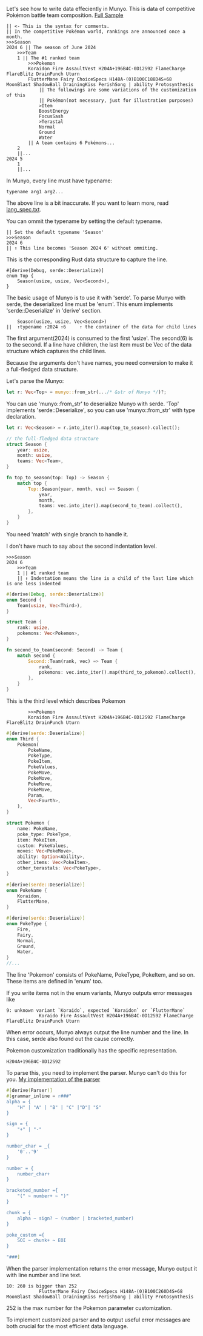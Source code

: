 Let's see how to write data effeciently in Munyo. 
This is data of competitive Pokémon battle team composition. [Full Sample](https://github.com/dochy-ksti/munyorunyoru/blob/master/src/samples/poke_sample/poke_comp1.rs)
```
|| <- This is the syntax for comments.
|| In the competitive Pokémon world, rankings are announced once a month.
>>>Season
2024 6 || The season of June 2024
	>>>Team
	1 || The #1 ranked team
		>>>Pokemon
		Koraidon Fire AssaultVest H204A+196B4C-0D12S92 FlameCharge FlareBlitz DrainPunch Uturn
		FlutterMane Fairy ChoiceSpecs H148A-(0)B100C188D4S+68 MoonBlast ShadowBall DrainingKiss PerishSong | ability Protosynthesis 
			|| The followings are some variations of the customization of this 
			|| Pokémon(not necessary, just for illustration purposes)
			>Item
			BoostEnergy
			FocusSash
			>Terastal
			Normal
			Ground
			Water
		|| A team contains 6 Pokémons...
	2
	||...
2024 5
	1
	||...
```
In Munyo, every line must have typename:
```
typename arg1 arg2...
```
The above line is a bit inaccurate. If you want to learn more, read [lang_spec.txt](https://github.com/dochy-ksti/munyorunyoru/blob/master/lang_spec.txt).

You can ommit the typename by setting the default typename.
```
|| Set the default typename 'Season'
>>>Season
2024 6
|| ↑ This line becomes 'Season 2024 6' without ommiting.
```
This is the corresponding Rust data structure to capture the line.
```
#[derive(Debug, serde::Deserialize)]
enum Top {
    Season(usize, usize, Vec<Second>),
}
```
The basic usage of Munyo is to use it with 'serde'. 
To parse Munyo with serde, the deserialized line must be 'enum'.
This enum implements 'serde::Deserialize' in 'derive' section.
```
	Season(usize, usize, Vec<Second>)
||  ↑typename ↑2024 ↑6     ↑ the container of the data for child lines
```
The first argument(2024) is consumed to the first 'usize'. The second(6) is to the second.
If a line have children, the last item must be Vec of the data structure which captures the child lines.

Because the arguments don't have names, you need conversion to make it a full-fledged data structure.

Let's parse the Munyo:
```Rust
let r: Vec<Top> = munyo::from_str(.../* &str of Munyo */)?;
```
You can use 'munyo::from_str' to deserialize Munyo with serde. 'Top' implements 
'serde::Deserialize', so you can use 'munyo::from_str' with type declaration.
```Rust
let r: Vec<Season> = r.into_iter().map(top_to_season).collect();

// the full-fledged data structure
struct Season {
    year: usize,
    month: usize,
    teams: Vec<Team>,
}

fn top_to_season(top: Top) -> Season {
    match top {
        Top::Season(year, month, vec) => Season {
            year,
            month,
            teams: vec.into_iter().map(second_to_team).collect(),
        },
    }
}
```
You need 'match' with single branch to handle it.

I don't have much to say about the second indentation level.
```
>>>Season
2024 6 
	>>>Team
	1 || #1 ranked team
	|| ↑ Indentation means the line is a child of the last line which is one less indented
```
```Rust
#[derive(Debug, serde::Deserialize)]
enum Second {
    Team(usize, Vec<Third>),
}

struct Team {
    rank: usize,
    pokemons: Vec<Pokemon>,
}

fn second_to_team(second: Second) -> Team {
    match second {
        Second::Team(rank, vec) => Team {
            rank,
            pokemons: vec.into_iter().map(third_to_pokemon).collect(),
        },
    }
}
```
This is the third level which describes Pokemon
```
		>>>Pokemon
		Koraidon Fire AssaultVest H204A+196B4C-0D12S92 FlameCharge FlareBlitz DrainPunch Uturn
```
```Rust
#[derive(serde::Deserialize)]
enum Third {
    Pokemon(
        PokeName,
        PokeType,
        PokeItem,
        PokeValues,
        PokeMove,
        PokeMove,
        PokeMove,
        PokeMove,
        Param,
        Vec<Fourth>,
    ),
}

struct Pokemon {
    name: PokeName,
    poke_type: PokeType,
    item: PokeItem,
    custom: PokeValues,
    moves: Vec<PokeMove>,
    ability: Option<Ability>,
    other_items: Vec<PokeItem>,
    other_terastals: Vec<PokeType>,
}

#[derive(serde::Deserialize)]
enum PokeName {
    Koraidon,
    FlutterMane,
}

#[derive(serde::Deserialize)]
enum PokeType {
    Fire,
    Fairy,
    Normal,
    Ground,
    Water,
}
//...
```
The line 'Pokemon' consists of PokeName, PokeType, PokeItem, and so on. 
These items are defined in 'enum' too.

If you write items not in the enum variants, Munyo outputs error messages like
```
9: unknown variant `Koraido`, expected `Koraidon` or `FlutterMane`
            Koraido Fire AssaultVest H204A+196B4C-0D12S92 FlameCharge FlareBlitz DrainPunch Uturn
```
When error occurs, Munyo always output the line number and the line.
In this case, serde also found out the cause correctly.

Pokemon customization traditionally has the specific representation.
```
H204A+196B4C-0D12S92
```
To parse this, you need to implement the parser. Munyo can't do this for you. [My implementation of the parser](https://github.com/dochy-ksti/munyorunyoru/blob/master/src/samples/poke_sample/poke_values.rs)
```Rust
#[derive(Parser)]
#[grammar_inline = r###"
alpha = {
	"H" | "A" | "B" | "C" |"D"| "S"
}

sign = {
	"+" | "-"
}

number_char = _{
	'0'..'9'
}

number = {
	number_char+
}

bracketed_number ={
	"(" ~ number+ ~ ")"
}

chunk = {
	alpha ~ sign? ~ (number | bracketed_number)
}

poke_custom ={
	SOI ~ chunk+ ~ EOI
}

"###]
```
When the parser implementation returns the error message, Munyo output it with line number and line text.
```
10: 260 is bigger than 252
        	FlutterMane Fairy ChoiceSpecs H148A-(0)B100C260D4S+68 MoonBlast ShadowBall DrainingKiss PerishSong | ability Protosynthesis 
```
252 is the max number for the Pokemon parameter customization.

To implement customized parser and to output useful error messages are both crucial for the most efficient data language.
